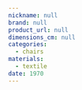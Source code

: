 ```yaml
---
nickname: null
brand: null
product_url: null
dimensions_cm: null
categories:
  - chairs
materials:
  - textile
date: 1970
---
```


